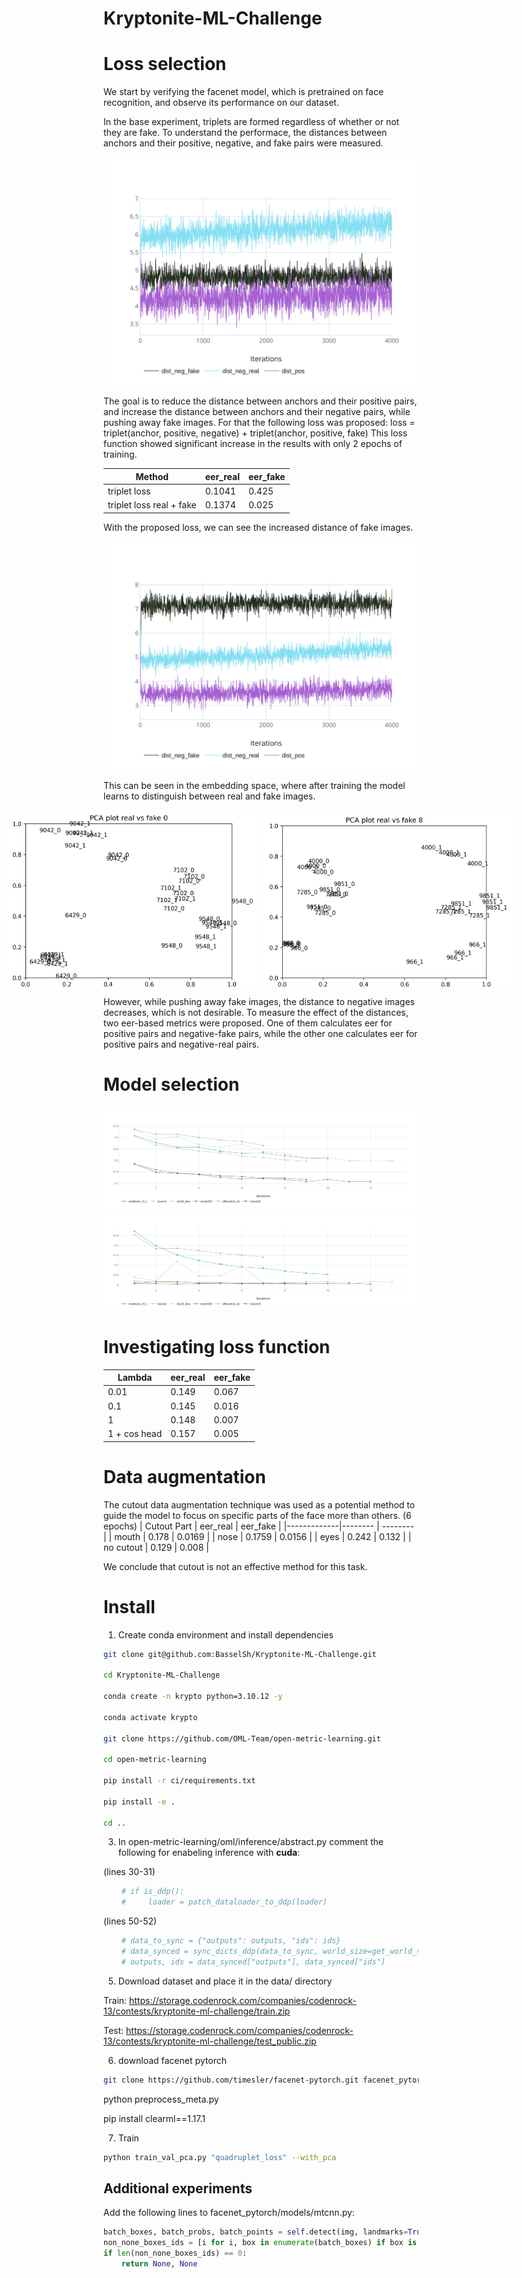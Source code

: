 # Kryptonite-ML-Challenge


# Loss selection
We start by verifying the facenet model, which is pretrained on face recognition, and observe its performance on our dataset.

In the base experiment, triplets are formed regardless of whether or not they are fake.
To understand the performace, the distances between anchors and their positive, negative, and fake pairs were measured.
<div align="center">
<img src=assets/loss_selection/triplet_loss_distances_facenet.png alt="Triplet Loss Distances" width="500">
</div>
<!-- ![Triplet Loss Distances](assets/loss_selection/triplet_loss_distances_facenet.png) -->

The goal is to reduce the distance between anchors and their positive pairs, and increase the distance between anchors and their negative pairs, while pushing away fake images. For that the following loss was proposed:
loss = triplet(anchor, positive, negative) + triplet(anchor, positive, fake)
This loss function showed significant increase in the results with only 2 epochs of training.

| Method                     | eer_real | eer_fake |
|----------------------------|----------|----------|
| triplet loss               | 0.1041   | 0.425    |
| triplet loss real + fake   | 0.1374   | 0.025    |


With the proposed loss, we can see the increased distance of fake images.
<div align="center">
<img src=assets/loss_selection/quad_loss_distances_facenet.png alt="Proposed Loss Distances" width="500">
</div>

This can be seen in the embedding space, where after training the model learns to distinguish between real and fake images.
<div style="display: flex; justify-content: center;">

<img src="assets/embeddings/facenet_pca_real_fake_0.png" alt="Before training" width="400" style="margin-right: 10px;" />
<img src="assets/embeddings/facenet_pca_real_fake_8.png" alt="After training" width="400" />

</div>

However, while pushing away fake images, the distance to negative images decreases, which is not desirable.
To measure the effect of the distances, two eer-based metrics were proposed.
One of them calculates eer for positive pairs and negative-fake pairs, while the other one calculates eer for positive pairs and negative-real pairs.

# Model selection

![Model selection eer real](assets/model_selection/neg_real_models.png)
![Model selection eer fake](assets/model_selection/neg_fake_models.png)


# Investigating loss function

| Lambda         | eer_real | eer_fake |
|----------------|----------|----------|
| 0.01           | 0.149    | 0.067    |
| 0.1            | 0.145    | 0.016    |
| 1              | 0.148    | 0.007    |
| 1 + cos head   | 0.157    | 0.005    |


# Data augmentation
The cutout data augmentation technique was used as a potential method to guide the model to focus on specific
parts of the face more than others.
(6 epochs)
| Cutout Part | eer_real | eer_fake |
|-------------|--------  | -------- |
| mouth       | 0.178    | 0.0169   |
| nose        | 0.1759   | 0.0156   |
| eyes        | 0.242    | 0.132    |
| no cutout   | 0.129    | 0.008    |

We conclude that cutout is not an effective method for this task.



# Install

1. Create conda environment and install dependencies

```bash
git clone git@github.com:BasselSh/Kryptonite-ML-Challenge.git

cd Kryptonite-ML-Challenge

conda create -n krypto python=3.10.12 -y

conda activate krypto

git clone https://github.com/OML-Team/open-metric-learning.git

cd open-metric-learning

pip install -r ci/requirements.txt

pip install -e .

cd ..
```

3. In open-metric-learning/oml/inference/abstract.py comment the following for enabeling inference with **cuda**: 

(lines 30-31)

```python
    # if is_ddp():
    #     loader = patch_dataloader_to_ddp(loader)
```
(lines 50-52)

```python
    # data_to_sync = {"outputs": outputs, "ids": ids}
    # data_synced = sync_dicts_ddp(data_to_sync, world_size=get_world_size_safe())
    # outputs, ids = data_synced["outputs"], data_synced["ids"]
```

5. Download dataset and place it in the data/ directory

Train: https://storage.codenrock.com/companies/codenrock-13/contests/kryptonite-ml-challenge/train.zip

Test: https://storage.codenrock.com/companies/codenrock-13/contests/kryptonite-ml-challenge/test_public.zip

6. download facenet pytorch

```bash
git clone https://github.com/timesler/facenet-pytorch.git facenet_pytorch
```



python preprocess_meta.py

pip install clearml==1.17.1


7. Train

```bash
python train_val_pca.py "quadruplet_loss" --with_pca 
```





## Additional experiments

Add the following lines to facenet_pytorch/models/mtcnn.py:

```python
batch_boxes, batch_probs, batch_points = self.detect(img, landmarks=True)
non_none_boxes_ids = [i for i, box in enumerate(batch_boxes) if box is not None]
if len(non_none_boxes_ids) == 0:
    return None, None
```
